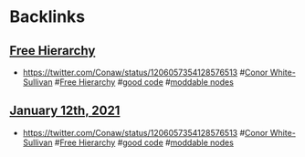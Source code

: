 
# Backlinks
## [Free Hierarchy](<Free Hierarchy.md>)
- https://twitter.com/Conaw/status/1206057354128576513 #[Conor White-Sullivan](<Conor White-Sullivan.md>) #[Free Hierarchy](<Free Hierarchy.md>) #[good code](<good code.md>) #[moddable nodes](<moddable nodes.md>)

## [January 12th, 2021](<January 12th, 2021.md>)
- https://twitter.com/Conaw/status/1206057354128576513 #[Conor White-Sullivan](<Conor White-Sullivan.md>) #[Free Hierarchy](<Free Hierarchy.md>) #[good code](<good code.md>) #[moddable nodes](<moddable nodes.md>)

